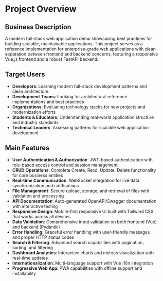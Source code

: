 # Project Overview

## Business Description
A modern full-stack web application demo showcasing best practices for building scalable, maintainable applications. This project serves as a reference implementation for enterprise-grade web applications with clean separation between frontend and backend concerns, featuring a responsive Vue.js frontend and a robust FastAPI backend.

## Target Users
- **Developers**: Learning modern full-stack development patterns and clean architecture
- **Development Teams**: Looking for architectural reference implementations and best practices
- **Organizations**: Evaluating technology stacks for new projects and modernization efforts
- **Students & Educators**: Understanding real-world application structure and industry standards
- **Technical Leaders**: Assessing patterns for scalable web application development

## Main Features
- **User Authentication & Authorization**: JWT-based authentication with role-based access control and session management
- **CRUD Operations**: Complete Create, Read, Update, Delete functionality for core business entities
- **Real-time Communication**: WebSocket integration for live data synchronization and notifications
- **File Management**: Secure upload, storage, and retrieval of files with validation and processing
- **API Documentation**: Auto-generated OpenAPI/Swagger documentation with interactive testing
- **Responsive Design**: Mobile-first responsive UI built with Tailwind CSS that works across all devices
- **Data Validation**: Comprehensive input validation on both frontend (Vue) and backend (Pydantic)
- **Error Handling**: Graceful error handling with user-friendly messages and proper HTTP status codes
- **Search & Filtering**: Advanced search capabilities with pagination, sorting, and filtering
- **Dashboard Analytics**: Interactive charts and metrics visualization with real-time updates
- **Internationalization**: Multi-language support with Vue i18n integration
- **Progressive Web App**: PWA capabilities with offline support and installability